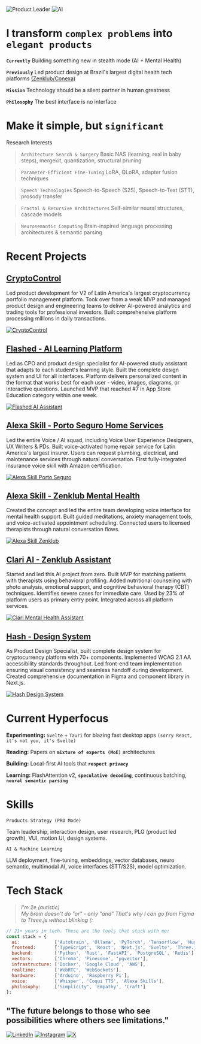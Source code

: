 ![Product Leader](https://img.shields.io/badge/%F0%9F%9A%80-Product%20Leader%20%7C%2021%2B%20years-grey.svg)
![AI](https://img.shields.io/badge/%F0%9F%A7%A0-AI%20%7C%20Neurosemantic-grey.svg)


# I transform `complex problems` into `elegant products`

**`Currently`** Building something new in stealth mode (AI + Mental Health)

**`Previously`** Led product design at Brazil's largest digital health tech platforms [(Zenklub/Conexa)](https://zenklub.com.br/busca/)

**`Mission`** Technology should be a silent partner in human greatness

**`Philosophy`** The best interface is no interface
# Make it simple, but `significant`

Research Interests

> `Architecture Search & Surgery` Basic NAS (learning, real in baby steps), mergekit, quantization, structural pruning

> `Parameter-Efficient Fine-Tuning` LoRA, QLoRA, adapter fusion techniques

> `Speech Technologies` Speech-to-Speech (S2S), Speech-to-Text (STT), prosody transfer

> `Fractal & Recursive Architectures` Self-similar neural structures, cascade models

> `Neurosemantic Computing` Brain-inspired language processing architectures & semantic parsing

# Recent Projects

## [CryptoControl](https://cryptocontrol.pro)
Led product development for V2 of Latin America's largest cryptocurrency portfolio management platform. Took over from a weak MVP and managed product design and engineering teams to deliver AI-powered analytics and trading tools for professional investors. Built comprehensive platform processing millions in daily transactions.

[![CryptoControl](cryptocontrol-.png)](https://cryptocontrol.pro)

## [Flashed - AI Learning Platform](https://apps.apple.com/br/app/flashed-revis%C3%A3o-di%C3%A1ria/id6460138270)
Led as CPO and product design specialist for AI-powered study assistant that adapts to each student's learning style. Built the complete design system and UI for all interfaces. Platform delivers personalized content in the format that works best for each user - video, images, diagrams, or interactive questions. Launched MVP that reached #7 in App Store Education category within one week. 

[![Flashed AI Assistant](flashed-ai-assistant-ed-tech.png)](https://apps.apple.com/br/app/flashed-revis%C3%A3o-di%C3%A1ria/id6460138270)

## [Alexa Skill - Porto Seguro Home Services](https://www.portoseguro.com.br)
Led the entire Voice / AI squad, including Voice User Experience Designers, UX Writers & PDs. Built voice-activated home repair service for Latin America's largest insurer. Users can request plumbing, electrical, and maintenance services through natural conversation. First fully-integrated insurance voice skill with Amazon certification.

[![Alexa Skill Porto Seguro](alexa-skil-porto-seguro.png)](https://www.portoseguro.com.br)

## [Alexa Skill - Zenklub Mental Health](https://www.amazon.com.br/Zenklub-bem-estar-todo-dia/dp/B0BBP49XM3/ref=sr_1_1?__mk_pt_BR=%C3%85M%C3%85%C5%BD%C3%95%C3%91&crid=3EYRCCMU5B4D9&dib=eyJ2IjoiMSJ9.jTpn4VfysNfWRrrZ-vQB7g._1kFgso-VGPd40bjIp91PemlwE7hRQtIZifbznFMDC0&dib_tag=se&keywords=zenklub&qid=1753828832&s=alexa-skills&sprefix=zenklub%2Calexa-skills%2C169&sr=1-1)
Created the concept and led the entire team developing voice interface for mental health support. Built guided meditations, anxiety management tools, and voice-activated appointment scheduling. Connected users to licensed therapists through natural conversation flows.

[![Alexa Skill Zenklub](alexa-skil-zenklub.png)](https://www.amazon.com.br/Zenklub-bem-estar-todo-dia/dp/B0BBP49XM3/ref=sr_1_1?__mk_pt_BR=%C3%85M%C3%85%C5%BD%C3%95%C3%91&crid=3EYRCCMU5B4D9&dib=eyJ2IjoiMSJ9.jTpn4VfysNfWRrrZ-vQB7g._1kFgso-VGPd40bjIp91PemlwE7hRQtIZifbznFMDC0&dib_tag=se&keywords=zenklub&qid=1753828832&s=alexa-skills&sprefix=zenklub%2Calexa-skills%2C169&sr=1-1)

## [Clari AI - Zenklub Assistant](https://zenklub.com.br/site/para-voce)
Started and led this AI project from zero. Built MVP for matching patients with therapists using behavioral profiling. Added nutritional counseling with photo analysis, emotional support, and cognitive behavioral therapy (CBT) techniques. Identifies severe cases for immediate care. Used by 23% of platform users as primary entry point. Integrated across all platform services.

[![Clari Mental Health Assistant](clari-mental-health-assistant.png)](https://zenklub.com.br/site/para-voce)

## [Hash - Design System](https://www.figma.com/design/USx5XDTlpPsabJSZoyWLYV/Hash-Design-System---Cryptocontrol-V1?node-id=553-14956&t=iE4gYUPCSrXTR94X-1)
As Product Design Specialist, built complete design system for cryptocurrency platform with 70+ components. Implemented WCAG 2.1 AA accessibility standards throughout. Led front-end team implementation ensuring visual consistency and seamless handoff during development. Created comprehensive documentation in Figma and component library in Next.js.

[![Hash Design System](hash-design-system.png)](https://www.figma.com/design/USx5XDTlpPsabJSZoyWLYV/Hash-Design-System---Cryptocontrol-V1?node-id=553-14956&t=iE4gYUPCSrXTR94X-1)

# Current Hyperfocus

**Experimenting:** `Svelte` + `Tauri` for blazing fast desktop apps `(sorry React, it's not you, it's Svelte)`

**Reading:** Papers on **`mixture of experts (MoE)`** architectures

**Building:** Local-first AI tools that **`respect privacy`**

**Learning:** FlashAttention v2, **`speculative decoding`**, continuous batching, **`neural semantic parsing`**

# Skills
```
Products Strategy (PRO Mode)
```
Team leadership, interaction design, user research, PLG (product led growth), VUI, motion UI, design systems.
```
AI & Machine Learning 
```

LLM deployment, fine-tuning, embeddings, vector databases, neuro semantic, multimodal AI, voice interfaces (STT/S2S), model optimization.


# Tech Stack

> *I'm 2e (autistic)*  
> *My brain doesn't do "or" - only "and"*
> *That's why I can go from Figma to Three.js without blinking (:*  

```javascript
// 21+ years in tech. These are the tools that stuck with me:
const stack = {
  ai:             ['Autotrain', 'Ollama', 'PyTorch', 'Tensorflow', 'HuggingFace', 'LangChain'],
  frontend:       ['TypeScript', 'React', 'Next.js', 'Svelte', 'Three.js', 'Tailwind', 'WebGL','GLSL'],
  backend:        ['Python', 'Rust', 'FastAPI', 'PostgreSQL', 'Redis'],
  vectors:        ['Chroma', 'Pinecone', 'pgvector'],
  infrastructure: ['Docker', 'Google Cloud', 'AWS'],
  realtime:       ['WebRTC', 'WebSockets'],
  hardware:       ['Arduino', 'Raspberry Pi'],
  voice:          ['Whisper', 'Coqui TTS', 'Alexa Skills'],
  philosophy:     ['Simplicity', 'Empathy', 'Craft']
};
```

## "The future belongs to those who see possibilities where others see limitations."

[![LinkedIn](https://img.shields.io/badge/LinkedIn-0077B5?style=for-the-badge&logo=linkedin&logoColor=white)](https://www.linkedin.com/in/brennercruvinel/)
[![Instagram](https://img.shields.io/badge/Instagram-E4405F?style=for-the-badge&logo=instagram&logoColor=white)](https://www.instagram.com/brennercruvinel/)
[![X](https://img.shields.io/badge/X-000000?style=for-the-badge&logo=x&logoColor=white)](https://x.com/brennercruvinel)

